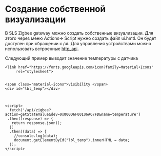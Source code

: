 # Создание собственной  визуализации

В SLS Zigbee gateway можно создать собственные визуализации. Для этого через меню Actions-> Script нужно создать файл ui.hmtl. Он будет доступен при обращении к /ui. Для управления устройствами можно использовать встроенные [http_api](/http_api_rus.md).


Следующий пример выводит значение температуры с датчика
```
<link href="https://fonts.googleapis.com/icon?family=Material+Icons"
     rel="stylesheet">
         
 
<span class="material-icons">visibility </span>
<div id="lbl_temp"></div>
 
 
 
<script>
  fetch('/api/zigbee?action=getStateValue&dev=0x000D6F00106A67FD&name=temperature')
 .then((response) => {
   return response.json();
  })
  .then((data) => {
    //console.log(data);
    document.getElementById("lbl_temp").innerHTML = data;
  });
</script>
```
